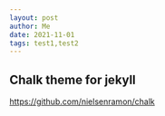 ```yaml
---
layout: post
author: Me
date: 2021-11-01
tags: test1,test2
---
```


## Chalk theme for jekyll
https://github.com/nielsenramon/chalk
